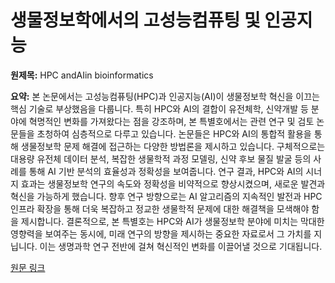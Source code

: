 # 생물정보학에서의 고성능컴퓨팅 및 인공지능

**원제목:** HPC andAIin bioinformatics

**요약:** 본 논문에서는 고성능컴퓨팅(HPC)과 인공지능(AI)이 생물정보학 혁신을 이끄는 핵심 기술로 부상했음을 다룹니다. 특히 HPC와 AI의 결합이 유전체학, 신약개발 등 분야에 혁명적인 변화를 가져왔다는 점을 강조하며,  본 특별호에서는 관련 연구 및 검토 논문들을 초청하여 심층적으로 다루고 있습니다.  논문들은 HPC와 AI의 통합적 활용을 통해 생물정보학 문제 해결에 접근하는 다양한 방법론을 제시하고 있습니다.  구체적으로는 대용량 유전체 데이터 분석,  복잡한 생물학적 과정 모델링,  신약 후보 물질 발굴 등의 사례를 통해 AI 기반 분석의 효율성과 정확성을 보여줍니다.  연구 결과, HPC와 AI의 시너지 효과는 생물정보학 연구의 속도와 정확성을 비약적으로 향상시켰으며,  새로운 발견과 혁신을 가능하게 했습니다.  향후 연구 방향으로는 AI 알고리즘의 지속적인 발전과 HPC 인프라 확장을 통해 더욱 복잡하고 정교한 생물학적 문제에 대한 해결책을 모색해야 함을 제시합니다.  결론적으로, 본 특별호는 HPC와 AI가 생물정보학 분야에 미치는 막대한 영향력을 보여주는 동시에, 미래 연구의 방향을 제시하는 중요한 자료로서 그 가치를 지닙니다.  이는 생명과학 연구 전반에 걸쳐 혁신적인 변화를 이끌어낼 것으로 기대됩니다.

[원문 링크](https://www.sciencedirect.com/science/article/pii/S0167739X25003140)
